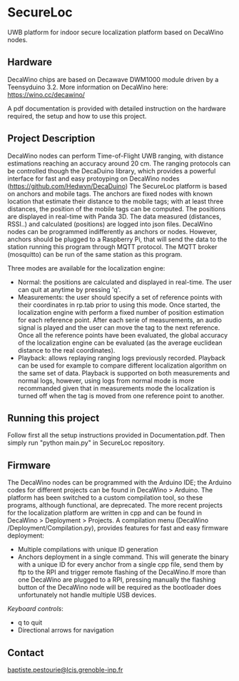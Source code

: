 # **SecureLoc**

UWB  platform for indoor secure localization platform based on DecaWino nodes.

## **Hardware**

DecaWino chips are based on Decawave DWM1000 module driven by a Teensyduino 3.2.
More information on DecaWino here: https://wino.cc/decawino/

A pdf documentation is provided with detailed instruction on the hardware required, the setup and how to use this project.

## **Project Description**

DecaWino nodes can perform Time-of-Flight UWB ranging, with distance estimations reaching an accuracy around 20 cm.
The ranging protocols can be controlled though the DecaDuino library, which provides a powerful interface for fast and easy protoyping on DecaWino nodes (https://github.com/Hedwyn/DecaDuino)
The SecureLoc platform is based on anchors and mobile tags. The anchors are fixed nodes with known location that estimate their distance to the mobile tags; with at least three distances, the position of the mobile tags can be computed. The positions are displayed in real-time with Panda 3D. The data measured (distances, RSSI..) and calculated (positions) are logged into json files.
DecaWino nodes can be programmed indifferently as anchors or nodes. However, anchors should be plugged to a Raspberry Pi, that will send the data to the station running this program through MQTT protocol. The MQTT broker (mosquitto) can be run of the same station as this program.


Three modes are available for the localization engine:
* Normal: the positions are calculated and displayed in real-time. The user can quit at anytime by pressing 'q'.
* Measurements: the user should specify a set of reference points with their coordinates in rp.tab prior to using this mode. Once started, the localization engine with perform a fixed number of  position estimation for each reference point. After each serie of measurements, an audio signal is played and the user can move the tag to the next reference. Once all the reference points have been evaluated, the global accuracy of the localization engine can be evaluated (as the average euclidean distance to the real coordinates).
* Playback: allows replaying ranging logs previously recorded. Playback can be used for example to compare different localization algorithm on the same set of data. Playback is supported on both measurements and normal logs, however, using logs from normal mode is more recommanded given that in measurements mode the localization is turned off when the tag is moved from one reference point to another.

## **Running this project**
Follow first all the setup instructions provided in Documentation.pdf. Then simply run "python main.py" in SecureLoc repository.

## **Firmware**
The DecaWino nodes can be programmed with the Arduino IDE; the Arduino codes for different projects can be found in DecaWino > Arduino.
The platform has been switched to a custom compilation tool, so these programs, although functional, are deprecated.
The more recent projects for the localization platform are written in cpp and can be found in DecaWino > Deployment > Projects.
A compilation menu (DecaWino /Deployment/Compilation.py), provides features for fast and easy firmware deployment:
* Multiple compilations with unique ID generation
* Anchors deployment in a single command. This will generate the binary with a unique ID for every anchor from a single cpp file, send them by ftp to the RPI and trigger remote flashing of the DecaWino.If more than one DecaWino are plugged to a RPI, pressing manually the flashing button of the DecaWino node will be required as the bootloader does unfortunately not handle multiple USB devices.




*Keyboard controls*:
* q to quit
* Directional arrows for navigation


## **Contact**
baptiste.pestourie@lcis.grenoble-inp.fr
